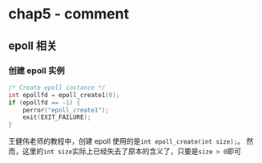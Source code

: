 # chap5 - comment

## epoll 相关

### 创建 epoll 实例

```cpp
/* Create epoll instance */
int epollfd = epoll_create1(0);
if (epollfd == -1) {
	perror("epoll_create1");
	exit(EXIT_FAILURE);
}
```

王健伟老师的教程中，创建 epoll 使用的是`int epoll_create(int size);`。
然而，这里的`int size`实际上已经失去了原本的含义了，只要是`size > 0`即可

###
